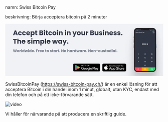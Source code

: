 namn: Swiss Bitcoin Pay

beskrivning: Börja acceptera bitcoin på 2 minuter

![omslag](assets/cover.jpeg)

SwissBitcoinPay (https://swiss-bitcoin-pay.ch/) är en enkel lösning för att acceptera Bitcoin i din handel inom 1 minut, globalt, utan KYC, endast med din telefon och på ett icke-förvarande sätt.

![video](https://youtu.be/_yAyJReq3Dg)

Vi håller för närvarande på att producera en skriftlig guide.